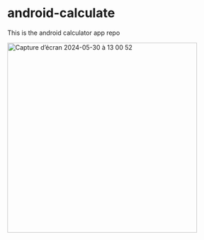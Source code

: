 # android-calculate

This is the android calculator app repo

<img width="428" alt="Capture d’écran 2024-05-30 à 13 00 52" src="https://github.com/M4XGO/android-calculate/assets/123946204/dfa04430-b7fa-431b-9c50-65b61491b954">
